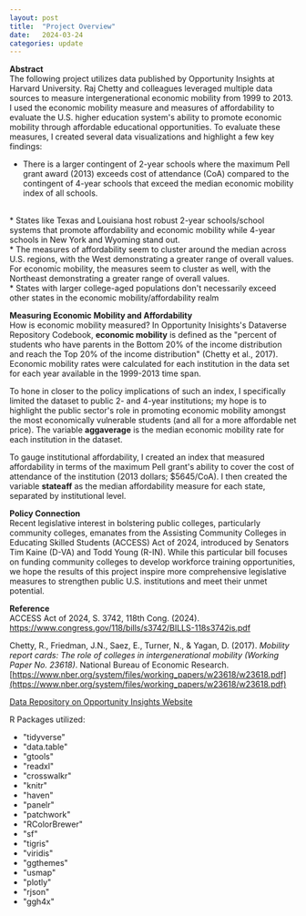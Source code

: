 ```yaml
---
layout: post
title:  "Project Overview"
date:   2024-03-24 
categories: update
---
```

**Abstract**
<br>
The following project utilizes data published by Opportunity Insights at Harvard University. Raj Chetty and colleagues leveraged multiple data sources to measure intergenerational economic mobility from 1999 to 2013. I used the economic mobility measure and measures of affordability to evaluate the U.S. higher education system's ability to promote economic mobility through affordable educational opportunities. To evaluate these measures, I created several data visualizations and highlight a few key findings:
<br>
* There is a larger contingent of 2-year schools where the maximum Pell grant award (2013) exceeds cost of attendance (CoA) compared to the contingent of 4-year schools that exceed the median economic mobility index of all schools.
<br>
* States like Texas and Louisiana host robust 2-year schools/school systems that promote affordability and economic mobility while 4-year schools in New York and Wyoming stand out.
<br>
* The measures of affordability seem to cluster around the median across U.S. regions, with the West demonstrating a greater range of overall values. For economic mobility, the measures seem to cluster as well, with the Northeast demonstrating a greater range of overall values.
<br>
* States with larger college-aged populations don't necessarily exceed other states in the economic mobility/affordability realm

**Measuring Economic Mobility and Affordability**
<br>
How is economic mobility measured? In Opportunity Inisights's Dataverse Repository Codebook, **economic mobility** is defined as the "percent of students who have parents in the Bottom 20% of the income distribution and reach the Top 20% of the income distribution" (Chetty et al., 2017). Economic mobility rates were calculated for each institution in the data set for each year available in the 1999-2013 time span. 

To hone in closer to the policy implications of such an index, I specifically limited the dataset to public 2- and 4-year institutions; my hope is to highlight the public sector's role in promoting economic mobility amongst the most economically vulnerable students (and all for a more affordable net price). The variable **aggaverage** is the median economic mobility rate for each institution in the dataset.

To gauge institutional affordability, I created an index that measured affordability in terms of the maximum Pell grant's ability to cover the cost of attendance of the institution (2013 dollars; $5645/CoA). I then created the variable **stateaff** as the median affordability measure for each state, separated by institutional level.

**Policy Connection**
<br>
Recent legislative interest in bolstering public colleges, particularly community colleges, emanates from the Assisting Community Colleges in Educating Skilled Students (ACCESS) Act of 2024, introduced by Senators Tim Kaine (D-VA) and Todd Young (R-IN). While this particular bill focuses on funding community colleges to develop workforce training opportunities, we hope the results of this project inspire more comprehensive legislative measures to strengthen public U.S. institutions and meet their unmet potential.

**Reference**
<br>
ACCESS Act of 2024, S. 3742, 118th Cong. (2024). https://www.congress.gov/118/bills/s3742/BILLS-118s3742is.pdf 

Chetty, R., Friedman, J.N., Saez, E., Turner, N., & Yagan, D. (2017). *Mobility report cards: The role of colleges in intergenerational mobility (Working Paper No. 23618)*. National Bureau of Economic Research. [https://www.nber.org/system/files/working_papers/w23618/w23618.pdf](https://www.nber.org/system/files/working_papers/w23618/w23618.pdf)

[Data Repository on Opportunity Insights Website](https://opportunityinsights.org/data/)

R Packages utilized:
* "tidyverse" 
* "data.table" 
* "gtools" 
* "readxl" 
* "crosswalkr" 
* "knitr" 
* "haven" 
* "panelr" 
* "patchwork" 
* "RColorBrewer" 
* "sf"
* "tigris"
* "viridis" 
* "ggthemes" 
* "usmap"
* "plotly" 
* "rjson"
* "ggh4x"